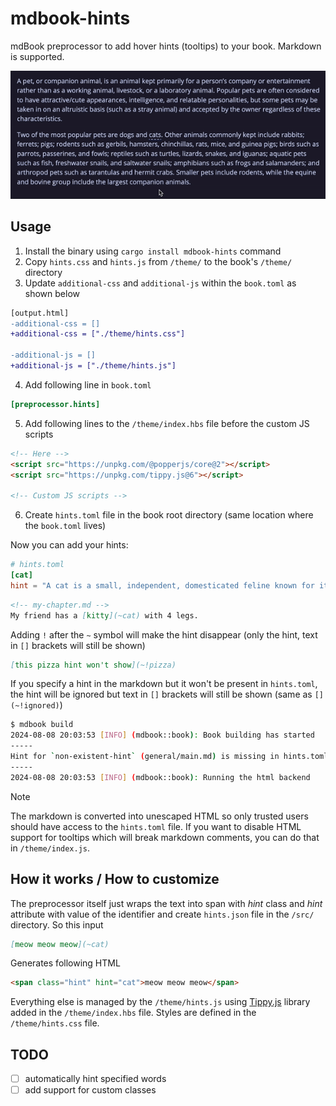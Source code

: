 # mdbook-hints
mdBook preprocessor to add hover hints (tooltips) to your book. Markdown is supported.

![mdbook-hints showcase](https://github.com/caukub/mdbook-hints/raw/main/assets/showcase.gif)

## Usage
1. Install the binary using `cargo install mdbook-hints` command
2. Copy `hints.css` and `hints.js` from `/theme/` to the book's `/theme/` directory
3. Update `additional-css` and `additional-js` within the `book.toml` as shown below
```diff
[output.html]
-additional-css = []
+additional-css = ["./theme/hints.css"]

-additional-js = []
+additional-js = ["./theme/hints.js"]
```
4. Add following line in `book.toml`
```toml
[preprocessor.hints]
```
5. Add following lines to the `/theme/index.hbs` file before the custom JS scripts
```html
<!-- Here -->
<script src="https://unpkg.com/@popperjs/core@2"></script>
<script src="https://unpkg.com/tippy.js@6"></script>

<!-- Custom JS scripts -->
```
6. Create `hints.toml` file in the book root directory (same location where the `book.toml` lives)

Now you can add your hints:
```toml
# hints.toml
[cat]
hint = "A cat is a small, independent, domesticated feline known for its playful and sometimes mysterious nature. *meow*"
```
```md
<!-- my-chapter.md -->
My friend has a [kitty](~cat) with 4 legs.
```

Adding `!` after the `~` symbol will make the hint disappear (only the hint, text in `[]` brackets will still be shown)
```md
[this pizza hint won't show](~!pizza)
```

If you specify a hint in the markdown but it won't be present in `hints.toml`, the hint will be ignored but text in `[]` brackets will still be shown (same as `[](~!ignored)`)
```sh
$ mdbook build
2024-08-08 20:03:53 [INFO] (mdbook::book): Book building has started
-----
Hint for `non-existent-hint` (general/main.md) is missing in hints.toml!
-----
2024-08-08 20:03:53 [INFO] (mdbook::book): Running the html backend
```

> [!NOTE]  
> The markdown is converted into unescaped HTML so only trusted users should have access to the `hints.toml` file. If you want to disable HTML support for tooltips which will break markdown comments, you can do that in `/theme/index.js`.

## How it works / How to customize
The preprocessor itself just wraps the text into span with _hint_ class and _hint_ attribute with value of the identifier and create `hints.json` file in the `/src/` directory.
So this input
```md
[meow meow meow](~cat)
```
Generates following HTML
```html
<span class="hint" hint="cat">meow meow meow</span>
```
Everything else is managed by the `/theme/hints.js` using [Tippy.js](https://atomiks.github.io/tippyjs/) library added in the `/theme/index.hbs` file. Styles are defined in the `/theme/hints.css` file.

## TODO
- [ ] automatically hint specified words
- [ ] add support for custom classes